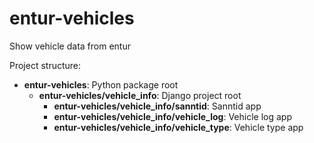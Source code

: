 # entur-vehicles
Show vehicle data from entur

Project structure:
* **entur-vehicles**: Python package root
    * **entur-vehicles/vehicle_info**: Django project root
        * **entur-vehicles/vehicle_info/sanntid**: Sanntid app
        * **entur-vehicles/vehicle_info/vehicle_log**: Vehicle log app
        * **entur-vehicles/vehicle_info/vehicle_type**: Vehicle type app

